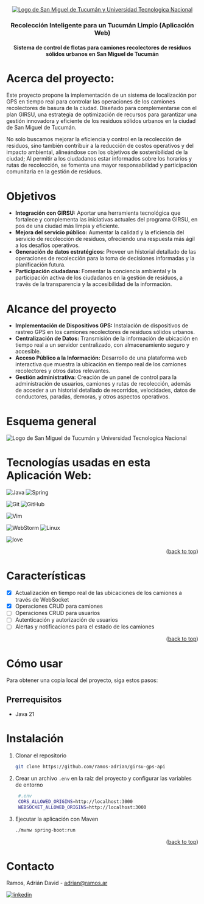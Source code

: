 <div align="center">
  <a href="public/SMT_UTN.png">
    <img src="https://i.imgur.com/rY92D2Q.png" alt="Logo de San Miguel de Tucumán y Universidad Tecnologica Nacional">
  </a>
<h3 align="center">Recolección Inteligente para un Tucumán Limpio (Aplicación Web)</h3>
<h4 align="center">Sistema de control de flotas para camiones recolectores de residuos sólidos urbanos en San Miguel de Tucumán</h4>
</div>

# Acerca del proyecto:
Este proyecto propone la implementación de un sistema de localización por GPS en tiempo real para controlar las operaciones de los camiones recolectores de basura de la ciudad. Diseñado para complementarse con el plan GIRSU, una estrategia de optimización de recursos para garantizar una gestión innovadora y eficiente de los residuos sólidos urbanos en la ciudad de San Miguel de Tucumán.

No solo buscamos mejorar la eficiencia y control en la recolección de residuos, sino también contribuir a la reducción de costos operativos y del impacto ambiental, alineándose con los objetivos de sostenibilidad de la ciudad; Al permitir a los ciudadanos estar informados sobre los horarios y rutas de recolección, se fomenta una mayor responsabilidad y participación comunitaria en la gestión de residuos.

# Objetivos
- **Integración con GIRSU:** Aportar una herramienta tecnológica que fortalece y complementa las iniciativas actuales del programa GIRSU, en pos de una ciudad más limpia y eficiente.
- **Mejora del servicio público:** Aumentar la calidad y la eficiencia del servicio de recolección de residuos, ofreciendo una respuesta más ágil a los desafíos operativos.
- **Generación de datos estratégicos:** Proveer un historial detallado de las operaciones de recolección para la toma de decisiones informadas y la planificación futura.
- **Participación ciudadana:** Fomentar la conciencia ambiental y la participación activa de los ciudadanos en la gestión de residuos, a través de la transparencia y la accesibilidad de la información.

# Alcance del proyecto
- **Implementación de Dispositivos GPS:** Instalación de dispositivos de rastreo GPS en los camiones recolectores de residuos sólidos urbanos.
- **Centralización de Datos:** Transmisión de la información de ubicación en tiempo real a un servidor centralizado, con almacenamiento seguro y accesible.
- **Acceso Público a la Información:** Desarrollo de una plataforma web interactiva que muestra la ubicación en tiempo real de los camiones recolectores y otros datos relevantes.
- **Gestión administrativa:** Creación de un panel de control para la administración de usuarios, camiones y rutas de recolección, además de acceder a un historial detallado de recorridos, velocidades, datos de conductores, paradas, demoras, y otros aspectos operativos.

# Esquema general
<img src="https://i.imgur.com/yFy4IQc.png" alt="Logo de San Miguel de Tucumán y Universidad Tecnologica Nacional">


# Tecnologías usadas en esta Aplicación Web:
![Java]( 	https://img.shields.io/badge/Java-ED8B00?style=for-the-badge&logo=openjdk&logoColor=white) ![Spring](https://img.shields.io/badge/Spring-6DB33F?style=for-the-badge&logo=spring&logoColor=white)

![Git](https://img.shields.io/badge/git-%23F05033.svg?style=for-the-badge&logo=git&logoColor=white) ![GitHub](https://img.shields.io/badge/github-%23121011.svg?style=for-the-badge&logo=github&logoColor=white)

![Vim](https://img.shields.io/badge/VIM-%2311AB00.svg?&style=for-the-badge&logo=vim&logoColor=white)

![WebStorm](https://img.shields.io/badge/webstorm-143?style=for-the-badge&logo=webstorm&logoColor=white&color=black) ![Linux](https://img.shields.io/badge/Linux-FCC624?style=for-the-badge&logo=linux&logoColor=black)

![love](http://ForTheBadge.com/images/badges/built-with-love.svg)

<p align="right">(<a href="#readme-top">back to top</a>)</p>

# Características
- [x] Actualización en tiempo real de las ubicaciones de los camiones a través de WebSocket
- [x] Operaciones CRUD para camiones
- [ ] Operaciones CRUD para usuarios
- [ ] Autenticación y autorización de usuarios
- [ ] Alertas y notificaciones para el estado de los camiones

<p align="right">(<a href="#readme-top">back to top</a>)</p>

# Cómo usar

Para obtener una copia local del proyecto, siga estos pasos:

## Prerrequisitos
* Java 21

# Instalación

1. Clonar el repositorio
   ```sh
   git clone https://github.com/ramos-adrian/girsu-gps-api
   ```

2. Crear un archivo `.env` en la raíz del proyecto y configurar las variables de entorno
   ```sh
    #.env
    CORS_ALLOWED_ORIGINS=http://localhost:3000
    WEBSOCKET_ALLOWED_ORIGINS=http://localhost:3000
   ```

4. Ejecutar la aplicación con Maven
   ```sh
   ./mvnw spring-boot:run
   ```

<p align="right">(<a href="#readme-top">back to top</a>)</p>

# Contacto
Ramos, Adrián David - adrian@ramos.ar

[![linkedin](https://img.shields.io/badge/LinkedIn-0077B5?style=for-the-badge&logo=linkedin&logoColor=white)](www.linkedin.com/in/adrian-david-ramos) 